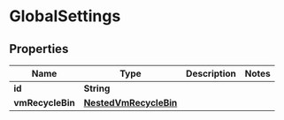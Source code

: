 

# GlobalSettings


## Properties

Name | Type | Description | Notes
------------ | ------------- | ------------- | -------------
**id** | **String** |  | 
**vmRecycleBin** | [**NestedVmRecycleBin**](NestedVmRecycleBin.md) |  | 



